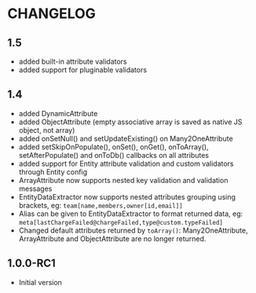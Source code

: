 CHANGELOG
=========
1.5
---------
* added built-in attribute validators
* added support for pluginable validators


1.4
---------
* added DynamicAttribute
* added ObjectAttribute (empty associative array is saved as native JS object, not array)
* added onSetNull() and setUpdateExisting() on Many2OneAttribute
* added setSkipOnPopulate(), onSet(), onGet(), onToArray(), setAfterPopulate() and onToDb() callbacks on all attributes 
* added support for Entity attribute validation and custom validators through Entity config
* ArrayAttribute now supports nested key validation and validation messages
* EntityDataExtractor now supports nested attributes grouping using brackets, eg: `team[name,members,owner[id,email]]`
* Alias can be given to EntityDataExtractor to format returned data, eg: `meta[lastChargeFailed@chargeFailed,type@custom.typeFailed]`
* Changed default attributes returned by `toArray()`: Many2OneAttribute, ArrayAttribute and ObjectAttribute are no longer returned.


1.0.0-RC1
---------
* Initial version